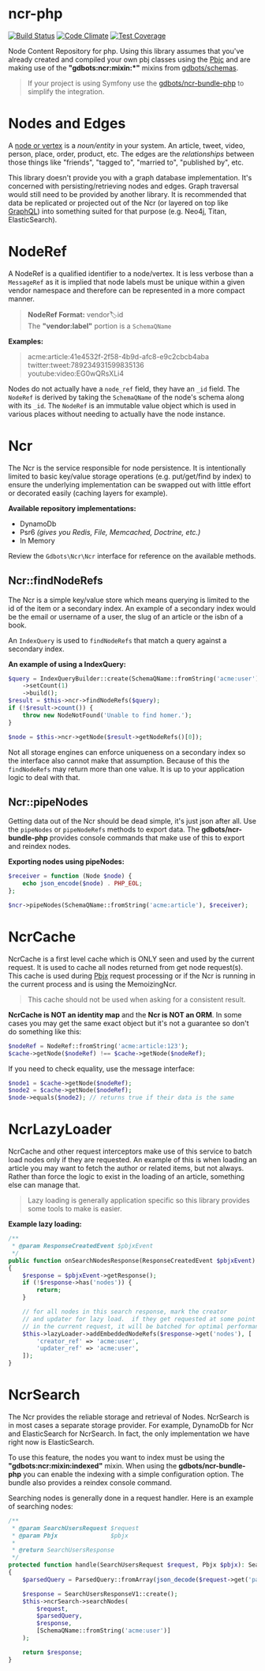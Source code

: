 ncr-php
=============

[![Build Status](https://api.travis-ci.org/gdbots/ncr-php.svg)](https://travis-ci.org/gdbots/ncr-php)
[![Code Climate](https://codeclimate.com/github/gdbots/ncr-php/badges/gpa.svg)](https://codeclimate.com/github/gdbots/ncr-php)
[![Test Coverage](https://codeclimate.com/github/gdbots/ncr-php/badges/coverage.svg)](https://codeclimate.com/github/gdbots/ncr-php/coverage)

Node Content Repository for php.  Using this library assumes that you've already created and compiled your own pbj classes using the [Pbjc](https://github.com/gdbots/pbjc-php) and are making use of the __"gdbots:ncr:mixin:*"__ mixins from [gdbots/schemas](https://github.com/gdbots/schemas).

> If your project is using Symfony use the [gdbots/ncr-bundle-php](https://github.com/gdbots/ncr-bundle-php) to simplify the integration.


# Nodes and Edges
A [node or vertex](https://en.wikipedia.org/wiki/Graph_theory) is a _noun/entity_ in your system.  An article, tweet, video, person, place, order, product, etc.  The edges are the _relationships_ between those things like "friends", "tagged to", "married to", "published by", etc.

This library doesn't provide you with a graph database implementation.  It's concerned with persisting/retrieving nodes and edges.  Graph traversal would still need to be provided by another library.  It is recommended that data be replicated or projected out of the Ncr (or layered on top like [GraphQL](http://graphql.org/)) into something suited for that purpose (e.g. Neo4j, Titan, ElasticSearch).


# NodeRef
A NodeRef is a qualified identifier to a node/vertex.  It is less verbose than a `MessageRef` as it is implied that node labels must be unique within a given vendor namespace and therefore can be represented in a more compact manner.

> __NodeRef Format:__ vendor:label:id  
> The __"vendor:label"__ portion is a `SchemaQName`

__Examples:__

> acme:article:41e4532f-2f58-4b9d-afc8-e9c2cbcb4aba  
> twitter:tweet:789234931599835136  
> youtube:video:EG0wQRsXLi4

Nodes do not actually have a `node_ref` field, they have an `_id` field.  The `NodeRef` is derived by taking the `SchemaQName` of the node's schema along with its `_id`.  The `NodeRef` is an immutable value object which is used in various places without needing to actually have the node instance.


# Ncr
The Ncr is the service responsible for node persistence.  It is intentionally limited to basic key/value storage operations (e.g. put/get/find by index) to ensure the underlying implementation can be swapped out with little effort or decorated easily (caching layers for example).

__Available repository implementations:__

+ DynamoDb
+ Psr6 _(gives you Redis, File, Memcached, Doctrine, etc.)_
+ In Memory

Review the `Gdbots\Ncr\Ncr` interface for reference on the available methods.

## Ncr::findNodeRefs
The Ncr is a simple key/value store which means querying is limited to the id of the item or a secondary index.  An example of a secondary index would be the email or username of a user, the slug of an article or the isbn of a book.

An `IndexQuery` is used to `findNodeRefs` that match a query against a secondary index.

__An example of using a IndexQuery:__

```php
$query = IndexQueryBuilder::create(SchemaQName::fromString('acme:user'), 'email', 'homer@simpson.com')
    ->setCount(1)
    ->build();
$result = $this->ncr->findNodeRefs($query);
if (!$result->count()) {
    throw new NodeNotFound('Unable to find homer.');
}

$node = $this->ncr->getNode($result->getNodeRefs()[0]);
```
Not all storage engines can enforce uniqueness on a secondary index so the interface also cannot make that assumption.  Because of this the `findNodeRefs` may return more than one value.  It is up to your application logic to deal with that.


## Ncr::pipeNodes
Getting data out of the Ncr should be dead simple, it's just json after all.  Use the `pipeNodes` or `pipeNodeRefs` methods to export data.  The __gdbots/ncr-bundle-php__ provides console commands that make use of this to export and reindex nodes.

__Exporting nodes using pipeNodes:__

```php
$receiver = function (Node $node) {
    echo json_encode($node) . PHP_EOL;
};

$ncr->pipeNodes(SchemaQName::fromString('acme:article'), $receiver);
```


# NcrCache
NcrCache is a first level cache which is ONLY seen and used by the current request.  It is used to cache all nodes returned from get node request(s).  This cache is used during [Pbjx](https://github.com/gdbots/pbjx-php) request processing or if the Ncr is running in the current process and is using the MemoizingNcr.

> This cache should not be used when asking for a consistent result.

__NcrCache is NOT an identity map__ and the __Ncr is NOT an ORM__. In some cases you may get the same exact object but it's not a guarantee so don't do something like this:

```php
$nodeRef = NodeRef::fromString('acme:article:123');
$cache->getNode($nodeRef) !== $cache->getNode($nodeRef);
```

If you need to check equality, use the message interface:

```php
$node1 = $cache->getNode($nodeRef);
$node2 = $cache->getNode($nodeRef);
$node->equals($node2); // returns true if their data is the same
```


# NcrLazyLoader
NcrCache and other request interceptors make use of this service to batch load nodes only if they are requested.  An example of this is when loading an article you may want to fetch the author or related items, but not always.  Rather than force the logic to exist in the loading of an article, something else can manage that.

> Lazy loading is generally application specific so this library provides some tools to make is easier.

__Example lazy loading:__

```php
/**
 * @param ResponseCreatedEvent $pbjxEvent
 */
public function onSearchNodesResponse(ResponseCreatedEvent $pbjxEvent): void
{
    $response = $pbjxEvent->getResponse();
    if (!$response->has('nodes')) {
        return;
    }

    // for all nodes in this search response, mark the creator
    // and updater for lazy load.  if they get requested at some point
    // in the current request, it will be batched for optimal performance
    $this->lazyLoader->addEmbeddedNodeRefs($response->get('nodes'), [
        'creator_ref' => 'acme:user',
        'updater_ref' => 'acme:user',
    ]);
}
```


# NcrSearch
The Ncr provides the reliable storage and retrieval of Nodes.  NcrSearch is in most cases a separate storage provider.  For example, DynamoDb for Ncr and ElasticSearch for NcrSearch.  In fact, the only implementation we have right now is ElasticSearch.

To use this feature, the nodes you want to index must be using the __"gdbots:ncr:mixin:indexed"__ mixin.  When using the __gdbots/ncr-bundle-php__ you can enable the indexing with a simple configuration option.  The bundle also provides a reindex console command.

Searching nodes is generally done in a request handler.  Here is an example of searching nodes:

```php
/**
 * @param SearchUsersRequest $request
 * @param Pbjx               $pbjx
 *
 * @return SearchUsersResponse
 */
protected function handle(SearchUsersRequest $request, Pbjx $pbjx): SearchUsersResponse
{
    $parsedQuery = ParsedQuery::fromArray(json_decode($request->get('parsed_query_json', '{}'), true));

    $response = SearchUsersResponseV1::create();
    $this->ncrSearch->searchNodes(
        $request,
        $parsedQuery,
        $response,
        [SchemaQName::fromString('acme:user')]
    );

    return $response;
}
```
